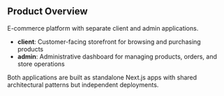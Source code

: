 ## Product Overview

E-commerce platform with separate client and admin applications.

- **client**: Customer-facing storefront for browsing and purchasing products
- **admin**: Administrative dashboard for managing products, orders, and store operations

Both applications are built as standalone Next.js apps with shared architectural patterns but independent deployments.
